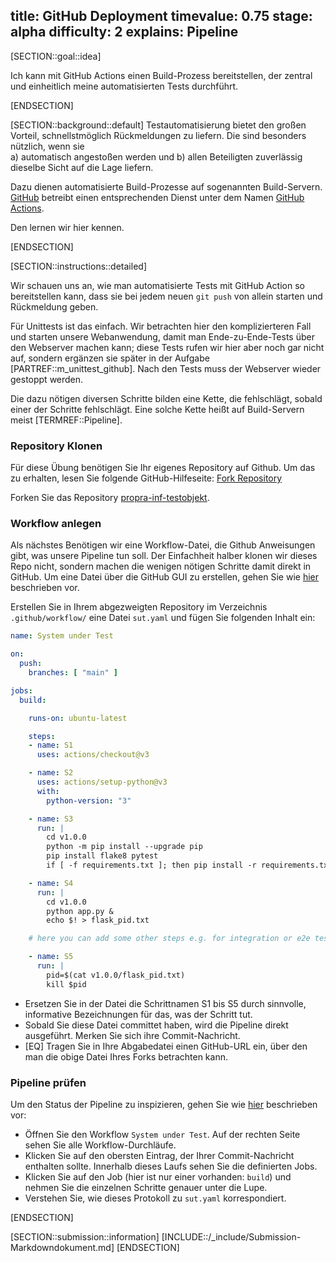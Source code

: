 title: GitHub Deployment
timevalue: 0.75
stage: alpha
difficulty: 2
explains: Pipeline
---
[SECTION::goal::idea]

Ich kann mit GitHub Actions einen Build-Prozess bereitstellen,
der zentral und einheitlich meine automatisierten Tests durchführt.

[ENDSECTION]

[SECTION::background::default]
Testautomatisierung bietet den großen Vorteil, schnellstmöglich Rückmeldungen zu liefern.
Die sind besonders nützlich, wenn sie  
a) automatisch angestoßen werden und
b) allen Beteiligten zuverlässig dieselbe Sicht auf die Lage liefern.

Dazu dienen automatisierte Build-Prozesse auf sogenannten Build-Servern.
[GitHub](https://github.com/) betreibt einen entsprechenden Dienst unter dem Namen
[GitHub Actions](https://docs.github.com/en/actions).

Den lernen wir hier kennen.

[ENDSECTION]

[SECTION::instructions::detailed]

Wir schauen uns an, wie man automatisierte Tests mit GitHub Action so bereitstellen kann,
dass sie bei jedem neuen `git push` von allein starten und Rückmeldung geben.

Für Unittests ist das einfach. Wir betrachten hier den komplizierteren Fall und
starten unsere Webanwendung, damit man Ende-zu-Ende-Tests über den Webserver
machen kann; diese Tests rufen wir hier aber noch gar nicht auf, sondern ergänzen sie
später in der Aufgabe [PARTREF::m_unittest_github].
Nach den Tests muss der Webserver wieder gestoppt werden.

Die dazu nötigen diversen Schritte bilden eine Kette, die fehlschlägt, sobald einer
der Schritte fehlschlägt.
Eine solche Kette heißt auf Build-Servern meist [TERMREF::Pipeline].

### Repository Klonen

Für diese Übung benötigen Sie Ihr eigenes Repository auf Github. Um das zu erhalten, lesen Sie
folgende GitHub-Hilfeseite: [Fork Repository](https://docs.github.com/de/pull-requests/collaborating-with-pull-requests/working-with-forks/fork-a-repo)

Forken Sie das Repository [propra-inf-testobjekt](https://github.com/fubinf/propra-inf-testobjekt).

### Workflow anlegen

Als nächstes Benötigen wir eine Workflow-Datei, die Github Anweisungen gibt, was unsere Pipeline
tun soll.
Der Einfachheit halber klonen wir dieses Repo nicht, sondern machen die wenigen nötigen
Schritte damit direkt in GitHub.
Um eine Datei über die GitHub GUI zu erstellen, gehen Sie wie
[hier](https://docs.github.com/de/repositories/working-with-files/managing-files/creating-new-files#)
beschrieben vor.

Erstellen Sie in Ihrem abgezweigten Repository im Verzeichnis `.github/workflow/` eine Datei
`sut.yaml` und fügen Sie folgenden Inhalt ein:

```yaml
name: System under Test

on:
  push:
    branches: [ "main" ]

jobs:
  build:

    runs-on: ubuntu-latest

    steps:
    - name: S1
      uses: actions/checkout@v3

    - name: S2
      uses: actions/setup-python@v3
      with:
        python-version: "3"

    - name: S3
      run: |
        cd v1.0.0
        python -m pip install --upgrade pip
        pip install flake8 pytest
        if [ -f requirements.txt ]; then pip install -r requirements.txt; fi

    - name: S4
      run: |
        cd v1.0.0
        python app.py &
        echo $! > flask_pid.txt

    # here you can add some other steps e.g. for integration or e2e tests

    - name: S5
      run: |
        pid=$(cat v1.0.0/flask_pid.txt)
        kill $pid

```

- Ersetzen Sie in der Datei die Schrittnamen S1 bis S5 durch sinnvolle, informative Bezeichnungen
  für das, was der Schritt tut.
- Sobald Sie diese Datei committet haben, wird die Pipeline direkt ausgeführt.
  Merken Sie sich ihre Commit-Nachricht.
- [EQ] Tragen Sie in Ihre Abgabedatei einen GitHub-URL ein,
  über den man die obige Datei Ihres Forks betrachten kann.

### Pipeline prüfen

Um den Status der Pipeline zu inspizieren, gehen Sie wie [hier](https://docs.github.com/de/actions/quickstart#viewing-your-workflow-results) beschrieben vor:

- Öffnen Sie den Workflow `System under Test`.
  Auf der rechten Seite sehen Sie alle Workflow-Durchläufe.
- Klicken Sie auf den obersten Eintrag, der Ihrer Commit-Nachricht enthalten sollte.
  Innerhalb dieses Laufs sehen Sie die definierten Jobs.
- Klicken Sie auf den Job (hier ist nur einer vorhanden: `build`) und
  nehmen Sie die einzelnen Schritte genauer unter die Lupe.
- Verstehen Sie, wie dieses Protokoll zu `sut.yaml` korrespondiert.

[ENDSECTION]

[SECTION::submission::information]
[INCLUDE::/_include/Submission-Markdowndokument.md]
[ENDSECTION]
